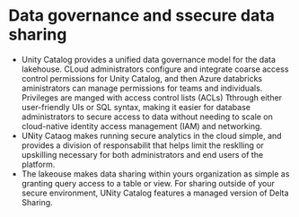 # Data governance and ssecure data sharing
- Unity Catalog provides a unified data governance model for the data lakehouse. CLoud administrators configure and integrate coarse access control permissions for Unity Catalog, and then Azure databricks aministrators can manage permissions for teams and individuals. Privileges are manged with access control lists (ACLs) Tthrough either user-friendly UIs or SQL syntax, making it easier for database administrators to secure access to data without needing to scale on cloud-native identity access management (IAM) and networking.
- UNity Cataog makes running secure analytics in the cloud simple, and provides a division of responsabilit that helps limit the resklling or upskilling necessary for both administrators and end users of the platform.
- The lakeouse makes data sharing within yours organization as simple as granting query access to a table or view. For sharing outside of your secure environment, UNity Catalog features a managed version of Delta Sharing.